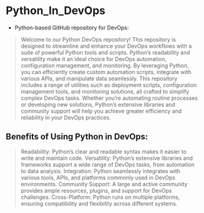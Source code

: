 # Python_In_DevOps
- Python-based GitHub repository for DevOps:

> Welcome to our Python DevOps repository! This repository is designed to streamline and enhance your DevOps workflows with a suite of powerful Python tools and scripts. Python’s readability and versatility make it an ideal choice for DevOps automation, configuration management, and monitoring. By leveraging Python, you can efficiently create custom automation scripts, integrate with various APIs, and manipulate data seamlessly. This repository includes a range of utilities such as deployment scripts, configuration management tools, and monitoring solutions, all crafted to simplify complex DevOps tasks. Whether you’re automating routine processes or developing new solutions, Python’s extensive libraries and community support will help you achieve greater efficiency and reliability in your DevOps practices.

## Benefits of Using Python in DevOps:
> Readability: Python’s clear and readable syntax makes it easier to write and maintain code.
Versatility: Python’s extensive libraries and frameworks support a wide range of DevOps tasks, from automation to data analysis.
Integration: Python seamlessly integrates with various tools, APIs, and platforms commonly used in DevOps environments.
Community Support: A large and active community provides ample resources, plugins, and support for DevOps challenges.
Cross-Platform: Python runs on multiple platforms, ensuring compatibility and flexibility across different systems.
